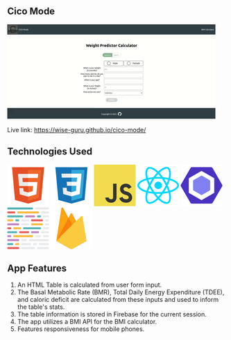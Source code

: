 ## Cico Mode

![Cico Mode Gif](https://github.com/wise-guru/portfolio/blob/main/src/assets/projects/cico.gif)

Live link: https://wise-guru.github.io/cico-mode/

## Technologies Used

[![HTML5](https://github.com/wise-guru/portfolio/blob/main/src/assets/skills/html.svg)](https://en.wikipedia.org/wiki/HTML) [![CSS3](https://github.com/wise-guru/portfolio/blob/main/src/assets/skills/css.svg)](https://en.wikipedia.org/wiki/CSS) [![Javascript](https://github.com/wise-guru/portfolio/blob/main/src/assets/skills/javascript.svg)](https://en.wikipedia.org/wiki/JavaScript) [![ReactJS](https://github.com/wise-guru/portfolio/blob/main/src/assets/skills/react.svg)](<https://en.wikipedia.org/wiki/React_(JavaScript_library)>) [![ESLint](https://github.com/wise-guru/portfolio/blob/main/src/assets/skills/eslint.svg)](https://en.wikipedia.org/wiki/ESLint) [![Prettier](https://github.com/wise-guru/portfolio/blob/main/src/assets/skills/prettier.svg)](https://prettier.io/) [![Firebase](https://github.com/wise-guru/portfolio/blob/main/src/assets/skills/firebase.svg)](https://firebase.google.com/)

<!-- [![]()]() -->

## App Features

1. An HTML Table is calculated from user form input.
2. The Basal Metabolic Rate (BMR), Total Daily Energy Expenditure (TDEE), and caloric deficit are calculated from these inputs and used to inform the table's stats.
3. The table information is stored in Firebase for the current session.
4. The app utilizes a BMI API for the BMI calculator.
5. Features responsiveness for mobile phones.
